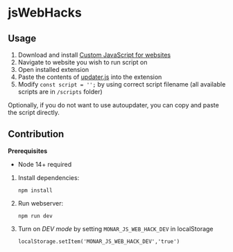 # jsWebHacks

## Usage
1. Download and install [Custom JavaScript for websites](https://chrome.google.com/webstore/detail/custom-javascript-for-web/poakhlngfciodnhlhhgnaaelnpjljija)
2. Navigate to website you wish to run script on
3. Open installed extension
4. Paste the contents of [updater.js](https://raw.githubusercontent.com/qmOnArq/jsWebHacks/master/updater.js) into the extension
5. Modify `const script = '';` by using correct script filename (all available scripts are in `/scripts` folder)

Optionally, if you do not want to use autoupdater, you can copy and paste the script directly.

## Contribution

**Prerequisites**
- Node 14+ required

1. Install dependencies:
    ```
    npm install
    ```

1. Run webserver:

    ```
    npm run dev
    ```
   
1. Turn on *DEV mode* by setting `MONAR_JS_WEB_HACK_DEV` in localStorage
   ```
   localStorage.setItem('MONAR_JS_WEB_HACK_DEV','true')
   ```
